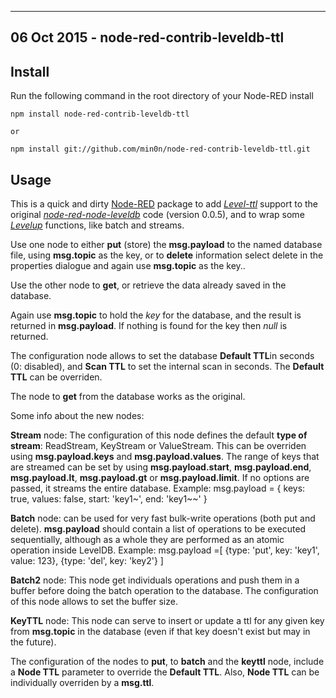 
---

06 Oct 2015 - node-red-contrib-leveldb-ttl
------------------------------------------

Install
-------

Run the following command in the root directory of your Node-RED install

    npm install node-red-contrib-leveldb-ttl
   
    or

    npm install git://github.com/min0n/node-red-contrib-leveldb-ttl.git

Usage
-----

This is a quick and dirty <a href="http://nodered.org" target="_new">Node-RED</a> package to add <a href="https://github.com/Level/level-ttl" target="_new"><i>Level-ttl</i></a> support to the original <a href="https://github.com/node-red/node-red-nodes/tree/master/storage/leveldb" target="_new"><i>node-red-node-leveldb</i></a> code (version 0.0.5), and to wrap some <a href="https://github.com/Level/levelup" target="_new"><i>Levelup</i></a> functions, like batch and streams.

Use one node to either <b>put</b> (store) the <b>msg.payload</b> to the named database file, using <b>msg.topic</b> as the key, or to <b>delete</b> information select delete in the properties dialogue and again use <b>msg.topic</b> as the key.</b>.

Use the other node to <b>get</b>, or retrieve the data already saved in the database.

Again use <b>msg.topic</b> to hold the <i>key</i> for the database, and the result is returned in <b>msg.payload</b>. If nothing is found for the key then <i>null</i> is returned.

The configuration node allows to set the database <b>Default TTL</b>in seconds (0: disabled), and <b>Scan TTL</b> to set the internal scan in seconds. The <b>Default TTL</b> can be overriden.

The node to <b>get</b> from the database works as the original. 

Some info about the new nodes:

<b>Stream</b> node: The configuration of this node defines the default <b>type of stream</b>: ReadStream, KeyStream or ValueStream. This can be overriden using <b>msg.payload.keys</b> and <b>msg.payload.values</b>. The range of keys that are streamed can be set by using <b>msg.payload.start</b>, <b>msg.payload.end</b>, <b>msg.payload.lt</b>, <b>msg.payload.gt</b> or <b>msg.payload.limit</b>.  If no options are passed, it streams the entire database.
Example:
msg.payload = {
    keys: true,
    values: false,
    start: 'key1~',
    end: 'key1~~'
}

<b>Batch</b> node: can be used for very fast bulk-write operations (both put and delete). <b>msg.payload</b> should contain a list of operations to be executed sequentially, although as a whole they are performed as an atomic operation inside LevelDB. 
Example:
msg.payload =[
                {type: 'put', key: 'key1', value: 123},
                {type: 'del', key: 'key2'}
            ]


<b>Batch2</b> node: This node get individuals operations and push them in a buffer before doing the batch operation to the database. The configuration of this node allows to set the buffer size. 

<b>KeyTTL</b> node: This node can serve to insert or update a ttl for any given key from <b>msg.topic</b> in the database (even if that key doesn't exist but may in the future). 


The configuration of the nodes to <b>put</b>, to <b>batch</b> and the <b>keyttl</b> node, include a <b>Node TTL</b> parameter to override the <b>Default TTL</b>. Also, <b>Node TTL</b> can be individually overriden by a <b>msg.ttl</b>.




